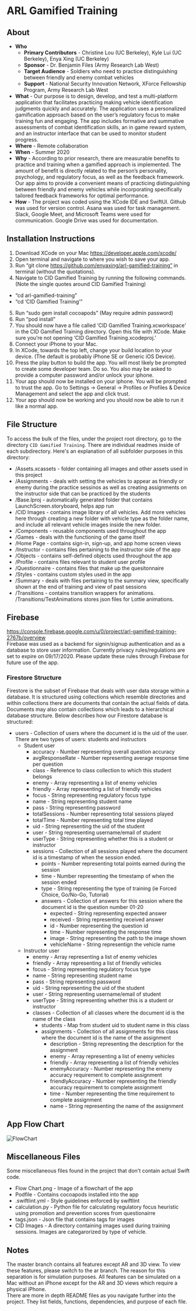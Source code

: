 # ARL Gamified Training

## About
 - **Who**
   - **Primary Contributors** - Christine Lou (UC Berkeley), Kyle Lui (UC Berkeley), Enya Xing (UC Berkeley)
   - **Sponsor** - Dr. Benjamin Files (Army Research Lab West)
   - **Target Audience** - Soldiers who need to practice distinguishing between friendly and enemy combat vehicles
   - **Support** - National Security Innovation Network, XForce Fellowship Program, Army Research Lab West
 - **What** - Our purpose is to design, develop, and test a multi-platform application that facilitates practicing making vehicle identification judgments quickly and accurately. The application uses a personalized gamification approach based on the user’s regulatory focus to make training fun and engaging.  The app includes formative and summative assessments of combat identification skills, an in game reward system, and an instructor interface that can be used to monitor student progress.
 - **Where** - Remote collaboration
 - **When** - Summer 2020
 - **Why** - According to prior research, there are measurable benefits to practice and training when a gamified approach is implemented.  The amount of benefit is directly related to the person’s personality, psychology, and regulatory focus, as well as the feedback framework.  Our app aims to provide a convenient means of practicing distinguishing between friendly and enemy vehicles while incorporating specifically tailored feedback frameworks for optimal performance.
 - **How** - The project was coded using the XCode IDE and SwiftUI.  Github was used for version control.  Asana was used for task management.  Slack, Google Meet, and Microsoft Teams were used for communication.  Google Drive was used for documentation.

## Installation Instructions

1. Download XCode on your Mac https://developer.apple.com/xcode/
2. Open terminal and navigate to where you wish to save your app.
3. Run “git clone https://github.com/enyaxing/arl-gamified-training” in terminal (without the quotations).
4. Navigate to CID Gamified Training by running the following commands. (Note the single quotes around CID Gamified Training)
  - “cd arl-gamified-training”
  - “cd ‘CID Gamified Training’”
5. Run “sudo gem install cocoapods” (May require admin password)
6. Run “pod install”
7. You should now have a file called ‘CID Gamified Training.xcworkspace’ in the CID Gamified Training directory.  Open this file with XCode.  Make sure you’re not opening ‘CID Gamified Training.xcodeproj.’
8. Connect your iPhone to your Mac.
9. In XCode, towards the top left, change your build location to your device.  (The default is probably iPhone SE or Generic iOS Device).
10. Press the play button to build the app.  You will most likely be prompted to create some developer team.  Do so.  You also may be asked to provide a computer password and/or unlock your iphone.
11. Your app should now be installed on your iphone.  You will be prompted to trust the app.  Go to Settings -> General -> Profiles or Profiles & Device Management and select the app and click trust.
12. Your app should now be working and you should now be able to run it like a normal app.

## File Structure 
To access the bulk of the files, under the project root directory, go to the directory `CID Gamified Training`. There are individual readmes inside of each subdirectory. Here's an explanation of all subfolder purposes in this directory: 
- /Assets.xcassets - folder containing all images and other assets used in this project
- /Assignments - deals with setting the vehicles to appear as friendly or enemy during the practice sessinos as well as creating assignments on the instructor side that can be practiced by the students
- /Base.lproj - automatically generated folder that contains LaunchScreen.storyboard, helps app run
- /CID Images - contains image library of all vehicles. Add more vehicles here through creating a new folder with vehicle type as the folder name, and include all relevant vehicle images inside the new folder. 
- /Components - reusable components used throughout the app
- /Games - deals with the functioning of the game itself
- /Home Page - contains sign-in, sign-up, and app home screen views
- /Instructor - contains files pertaining to the instructor side of the app
- /Objects - contains self-defined objects used throughout the app
- /Profile - contains files relevant to student user profile
 - /Questionnaire - contains files that make up the quesitonnaire 
 - /Styles - contains custom styles used in the app
 - /Summary - deals with files pertaining to the summary view, specifically shown at the end of training and view of past sessions
 - /Transitions - contains transition wrappers for animations. /Transitions/TestAnimations stores json files for Lottie animations.


## Firebase
https://console.firebase.google.com/u/0/project/arl-gamified-training-2767b/overview  
Firebase was used as a backend for signin/signup authentication and as a database to store user information.  Currently privacy rules/regulations are set to expire on 09/17/2020.  Please update these rules through Firebase for future use of the app.

### Firestore Structure
Firestore is the subset of Firebase that deals with user data storage within a database.  It is structured using collections which resemble directories and within collections there are documents that contain the actual fields of data.  Documents may also contain collections which leads to a hierarchical database structure.  Below describes how our Firestore database is structured:

 - users - Collection of users where the document id is the uid of the user.  There are two types of users: students and instructors
   - Student user
     - accuracy - Number representing overall question accuracy
     - avgResponseRate - Number representing average response time per question
     - class - Reference to class collection to which this student belongs
     - enemy - Array representing a list of enemy vehicles
     - friendly - Array representing a list of friendly vehicles
     - focus - String representing regulatory focus type
     - name - String representing student name
     - pass - String representing password
     - totalSessions - Number representing total sessions played
     - totalTime - Number representing total time played
     - uid - String representing the uid of the student
     - user - String representing username/email of student
     - userType - String representing whether this is a student or instructor
     - sessions - Collection of all sessions played where the document id is a timestamp of when the session ended.
       - points - Number representing total points earned during the session
       - time - Number representing the timestamp of when the session ended
       - type - String representing the type of training (ie Forced Choice, Go/No-Go, Tutorial)
       - answers - Collection of answers for this session where the document id is the question number 01-20
         - expected - String representing expected answer
         - received - String representing received answer
         - id - Number representing the question id
         - time - Number representing the response time
         - image - String representing the path to the image shown
         - vehicleName - String representign the vehicle name
   - Instructor user
     - enemy - Array representing a list of enemy vehicles
     - friendly - Array representing a list of friendly vehicles
     - focus - String representing regulatory focus type
     - name - String representing student name
     - pass - String representing password
     - uid - String representing the uid of the student
     - user - String representing username/email of student
     - userType - String representing whether this is a student or instructor
     - classes - Collection of all classes where the document id is the name of the class
       - students - Map from student uid to student name in this class
       - assignments - Collection of all assignments for this class where the document id is the name of the assignment
         - description - String representing the description for the assignment
         - enemy - Array representing a list of enemy vehicles
         - friendly - Array representing a list of friendly vehicles
         - enemyAccuracy - Number representing the enemy accuracy requirement to complete assignment
         - friendlyAccuracy - Number representing the friendly accuracy requirement to complete assignment
         - time - Number representing the time requirement to complete assignment
         - name - String representing the name of the assignment

## App Flow Chart
![FlowChart](https://github.com/enyaxing/arl-gamified-training/blob/master/Flow%20Chart.png)

## Miscellaneous Files
Some miscellaneous files found in the project that don't contain actual Swift code.
 - Flow Chart.png - Image of a flowchart of the app
 - Podfile - Contains cocoapods installed into the app
 - .swiftlint.yml - Style guidelines enforced by swiftlint
 - calculation.py - Python file for calculating regulatory focus heuristic using promotion and prevention scores from questionairre
 - tags.json - Json file that contains tags for images
 - CID Images - A directory containing images used during training sessions.  Images are categarorized by type of vehicle.

## Notes
The master branch contains all features except AR and 3D view.  To view these features, please switch to the ar branch.  The reason for this separation is for simulation purposes.  All features can be simulated on a Mac without an iPhone except for the AR and 3D views which require a physical iPhone.  
There are more in depth README files as you navigate further into the project.  They list fields, functions, dependencies, and purpose of each file.
